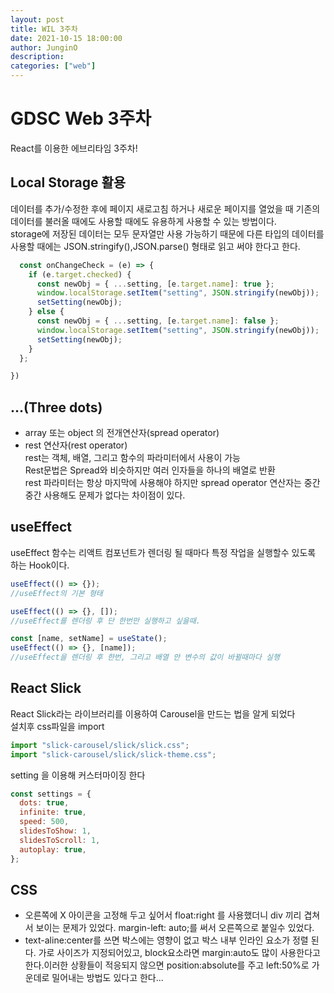 ```yaml
---
layout: post
title: WIL 3주차
date: 2021-10-15 18:00:00
author: JunginO
description:
categories: ["web"]
---
```


# GDSC Web 3주차

React를 이용한 에브리타임 3주차!<br>

## Local Storage 활용

데이터를 추가/수정한 후에 페이지 새로고침 하거나 새로운 페이지를 열었을 때 기존의 데이터를 불러올 때에도 사용할 때에도 유용하게 사용할 수 있는 방법이다.<br>
storage에 저장된 데이터는 모두 문자열만 사용 가능하기 때문에 다른 타입의 데이터를 사용할 때에는 JSON.stringify(),JSON.parse() 형태로 읽고 써야 한다고 한다.<br>

```javascript
  const onChangeCheck = (e) => {
    if (e.target.checked) {
      const newObj = { ...setting, [e.target.name]: true };
      window.localStorage.setItem("setting", JSON.stringify(newObj));
      setSetting(newObj);
    } else {
      const newObj = { ...setting, [e.target.name]: false };
      window.localStorage.setItem("setting", JSON.stringify(newObj));
      setSetting(newObj);
    }
  };

})
```

## ...(Three dots)

- array 또는 object 의 전개연산자(spread operator)
- rest 연산자(rest operator)<br>
  rest는 객체, 배열, 그리고 함수의 파라미터에서 사용이 가능<br>
  Rest문법은 Spread와 비슷하지만 여러 인자들을 하나의 배열로 반환<br>
  rest 파라미터는 항상 마지막에 사용해야 하지만 spread operator 연산자는 중간중간 사용해도 문제가 없다는 차이점이 있다.

## useEffect

useEffect 함수는 리액트 컴포넌트가 렌더링 될 때마다 특정 작업을 실행할수 있도록 하는 Hook이다.

```javascript
useEffect(() => {});
//useEffect의 기본 형태

useEffect(() => {}, []);
//useEffect를 렌더링 후 단 한번만 실행하고 싶을때.

const [name, setName] = useState();
useEffect(() => {}, [name]);
//useEffect을 렌더링 후 한번, 그리고 배열 안 변수의 값이 바뀔때마다 실행
```

## React Slick

React Slick라는 라이브러리를 이용하여 Carousel을 만드는 법을 알게 되었다<br>
설치후 css파일을 import

```javascript
import "slick-carousel/slick/slick.css";
import "slick-carousel/slick/slick-theme.css";
```

setting 을 이용해 커스터마이징 한다

```javascript
const settings = {
  dots: true,
  infinite: true,
  speed: 500,
  slidesToShow: 1,
  slidesToScroll: 1,
  autoplay: true,
};
```

## CSS

- 오른쪽에 X 아이콘을 고정해 두고 싶어서 float:right 를 사용했더니 div 끼리 겹쳐서 보이는 문제가 있었다. margin-left: auto;를 써서 오른쪽으로 붙일수 있었다.<br>
- text-aline:center를 쓰면 박스에는 영향이 없고 박스 내부 인라인 요소가 정렬 된다. 가로 사이즈가 지정되어있고, block요소라면 margin:auto도 많이 사용한다고 한다.이러한 상황들이 적응되지 않으면 position:absolute를 주고 left:50%로 가운데로 밀어내는 방법도 있다고 한다...
